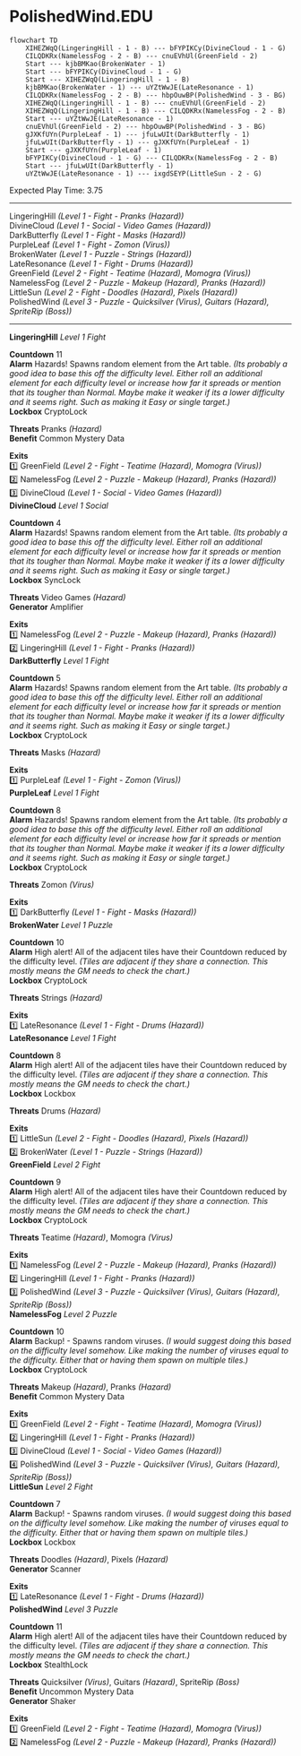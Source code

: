 # PolishedWind.EDU  
  
```mermaid  
flowchart TD  
	XIHEZWqQ(LingeringHill - 1 - B) --- bFYPIKCy(DivineCloud - 1 - G)  
	CILQDKRx(NamelessFog - 2 - B) --- cnuEVhUl(GreenField - 2)  
	Start --- kjbBMKao(BrokenWater - 1)  
	Start --- bFYPIKCy(DivineCloud - 1 - G)  
	Start --- XIHEZWqQ(LingeringHill - 1 - B)  
	kjbBMKao(BrokenWater - 1) --- uYZtWwJE(LateResonance - 1)  
	CILQDKRx(NamelessFog - 2 - B) --- hbpOuwBP(PolishedWind - 3 - BG)  
	XIHEZWqQ(LingeringHill - 1 - B) --- cnuEVhUl(GreenField - 2)  
	XIHEZWqQ(LingeringHill - 1 - B) --- CILQDKRx(NamelessFog - 2 - B)  
	Start --- uYZtWwJE(LateResonance - 1)  
	cnuEVhUl(GreenField - 2) --- hbpOuwBP(PolishedWind - 3 - BG)  
	gJXKfUYn(PurpleLeaf - 1) --- jfuLwUIt(DarkButterfly - 1)  
	jfuLwUIt(DarkButterfly - 1) --- gJXKfUYn(PurpleLeaf - 1)  
	Start --- gJXKfUYn(PurpleLeaf - 1)  
	bFYPIKCy(DivineCloud - 1 - G) --- CILQDKRx(NamelessFog - 2 - B)  
	Start --- jfuLwUIt(DarkButterfly - 1)  
	uYZtWwJE(LateResonance - 1) --- ixgdSEYP(LittleSun - 2 - G)  
```  
  
Expected Play Time: 3.75  
  
---  
  
LingeringHill *(Level 1 - Fight - Pranks *(Hazard)*)*  
DivineCloud *(Level 1 - Social - Video Games *(Hazard)*)*  
DarkButterfly *(Level 1 - Fight - Masks *(Hazard)*)*  
PurpleLeaf *(Level 1 - Fight - Zomon *(Virus)*)*  
BrokenWater *(Level 1 - Puzzle - Strings *(Hazard)*)*  
LateResonance *(Level 1 - Fight - Drums *(Hazard)*)*  
GreenField *(Level 2 - Fight - Teatime *(Hazard)*, Momogra *(Virus)*)*  
NamelessFog *(Level 2 - Puzzle - Makeup *(Hazard)*, Pranks *(Hazard)*)*  
LittleSun *(Level 2 - Fight - Doodles *(Hazard)*, Pixels *(Hazard)*)*  
PolishedWind *(Level 3 - Puzzle - Quicksilver *(Virus)*, Guitars *(Hazard)*, SpriteRip *(Boss)*)*  
  
---  
  
**LingeringHill** *Level 1 Fight*  
  
**Countdown** 11  
**Alarm** Hazards! Spawns random element from the Art table. *(Its probably a good idea to base this off the difficulty level. Either roll an additional element for each difficulty level or increase how far it spreads or mention that its tougher than Normal. Maybe make it weaker if its a lower difficulty and it seems right. Such as making it Easy or single target.)*  
**Lockbox** CryptoLock  
  
**Threats** Pranks *(Hazard)*  
**Benefit** Common Mystery Data  
  
**Exits**  
:one: GreenField *(Level 2 - Fight - Teatime *(Hazard)*, Momogra *(Virus)*)*  
:two: NamelessFog *(Level 2 - Puzzle - Makeup *(Hazard)*, Pranks *(Hazard)*)*  
:three: DivineCloud *(Level 1 - Social - Video Games *(Hazard)*)*  
**DivineCloud** *Level 1 Social*  
  
**Countdown** 4  
**Alarm** Hazards! Spawns random element from the Art table. *(Its probably a good idea to base this off the difficulty level. Either roll an additional element for each difficulty level or increase how far it spreads or mention that its tougher than Normal. Maybe make it weaker if its a lower difficulty and it seems right. Such as making it Easy or single target.)*  
**Lockbox** SyncLock  
  
**Threats** Video Games *(Hazard)*  
**Generator** Amplifier  
  
**Exits**  
:one: NamelessFog *(Level 2 - Puzzle - Makeup *(Hazard)*, Pranks *(Hazard)*)*  
:two: LingeringHill *(Level 1 - Fight - Pranks *(Hazard)*)*  
**DarkButterfly** *Level 1 Fight*  
  
**Countdown** 5  
**Alarm** Hazards! Spawns random element from the Art table. *(Its probably a good idea to base this off the difficulty level. Either roll an additional element for each difficulty level or increase how far it spreads or mention that its tougher than Normal. Maybe make it weaker if its a lower difficulty and it seems right. Such as making it Easy or single target.)*  
**Lockbox** CryptoLock  
  
**Threats** Masks *(Hazard)*  
  
**Exits**  
:one: PurpleLeaf *(Level 1 - Fight - Zomon *(Virus)*)*  
**PurpleLeaf** *Level 1 Fight*  
  
**Countdown** 8  
**Alarm** Hazards! Spawns random element from the Art table. *(Its probably a good idea to base this off the difficulty level. Either roll an additional element for each difficulty level or increase how far it spreads or mention that its tougher than Normal. Maybe make it weaker if its a lower difficulty and it seems right. Such as making it Easy or single target.)*  
**Lockbox** CryptoLock  
  
**Threats** Zomon *(Virus)*  
  
**Exits**  
:one: DarkButterfly *(Level 1 - Fight - Masks *(Hazard)*)*  
**BrokenWater** *Level 1 Puzzle*  
  
**Countdown** 10  
**Alarm** High alert! All of the adjacent tiles have their Countdown reduced by the difficulty level. *(Tiles are adjacent if they share a connection. This mostly means the GM needs to check the chart.)*  
**Lockbox** CryptoLock  
  
**Threats** Strings *(Hazard)*  
  
**Exits**  
:one: LateResonance *(Level 1 - Fight - Drums *(Hazard)*)*  
**LateResonance** *Level 1 Fight*  
  
**Countdown** 8  
**Alarm** High alert! All of the adjacent tiles have their Countdown reduced by the difficulty level. *(Tiles are adjacent if they share a connection. This mostly means the GM needs to check the chart.)*  
**Lockbox** Lockbox  
  
**Threats** Drums *(Hazard)*  
  
**Exits**  
:one: LittleSun *(Level 2 - Fight - Doodles *(Hazard)*, Pixels *(Hazard)*)*  
:two: BrokenWater *(Level 1 - Puzzle - Strings *(Hazard)*)*  
**GreenField** *Level 2 Fight*  
  
**Countdown** 9  
**Alarm** High alert! All of the adjacent tiles have their Countdown reduced by the difficulty level. *(Tiles are adjacent if they share a connection. This mostly means the GM needs to check the chart.)*  
**Lockbox** CryptoLock  
  
**Threats** Teatime *(Hazard)*, Momogra *(Virus)*  
  
**Exits**  
:one: NamelessFog *(Level 2 - Puzzle - Makeup *(Hazard)*, Pranks *(Hazard)*)*  
:two: LingeringHill *(Level 1 - Fight - Pranks *(Hazard)*)*  
:three: PolishedWind *(Level 3 - Puzzle - Quicksilver *(Virus)*, Guitars *(Hazard)*, SpriteRip *(Boss)*)*  
**NamelessFog** *Level 2 Puzzle*  
  
**Countdown** 10  
**Alarm** Backup! - Spawns random viruses. *(I would suggest doing this based on the difficulty level somehow. Like making the number of viruses equal to the difficulty. Either that or having them spawn on multiple tiles.)*  
**Lockbox** CryptoLock  
  
**Threats** Makeup *(Hazard)*, Pranks *(Hazard)*  
**Benefit** Common Mystery Data  
  
**Exits**  
:one: GreenField *(Level 2 - Fight - Teatime *(Hazard)*, Momogra *(Virus)*)*  
:two: LingeringHill *(Level 1 - Fight - Pranks *(Hazard)*)*  
:three: DivineCloud *(Level 1 - Social - Video Games *(Hazard)*)*  
:four: PolishedWind *(Level 3 - Puzzle - Quicksilver *(Virus)*, Guitars *(Hazard)*, SpriteRip *(Boss)*)*  
**LittleSun** *Level 2 Fight*  
  
**Countdown** 7  
**Alarm** Backup! - Spawns random viruses. *(I would suggest doing this based on the difficulty level somehow. Like making the number of viruses equal to the difficulty. Either that or having them spawn on multiple tiles.)*  
**Lockbox** Lockbox  
  
**Threats** Doodles *(Hazard)*, Pixels *(Hazard)*  
**Generator** Scanner  
  
**Exits**  
:one: LateResonance *(Level 1 - Fight - Drums *(Hazard)*)*  
**PolishedWind** *Level 3 Puzzle*  
  
**Countdown** 11  
**Alarm** High alert! All of the adjacent tiles have their Countdown reduced by the difficulty level. *(Tiles are adjacent if they share a connection. This mostly means the GM needs to check the chart.)*  
**Lockbox** StealthLock  
  
**Threats** Quicksilver *(Virus)*, Guitars *(Hazard)*, SpriteRip *(Boss)*  
**Benefit** Uncommon Mystery Data  
**Generator** Shaker  
  
**Exits**  
:one: GreenField *(Level 2 - Fight - Teatime *(Hazard)*, Momogra *(Virus)*)*  
:two: NamelessFog *(Level 2 - Puzzle - Makeup *(Hazard)*, Pranks *(Hazard)*)*
